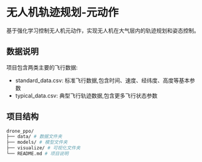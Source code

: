 # 无人机轨迹规划-元动作

基于强化学习控制无人机元动作，实现无人机在大气层内的轨迹规划和姿态控制。


## 数据说明

项目包含两类主要的飞行数据:

- standard_data.csv: 标准飞行数据,包含时间、速度、经纬度、高度等基本参数
- typical_data.csv: 典型飞行轨迹数据,包含更多飞行状态参数

## 项目结构

```bash
drone_ppo/
├── data/ # 数据文件夹
├── models/ # 模型文件夹
├── visualize/ # 可视化文件夹
└── README.md # 项目说明